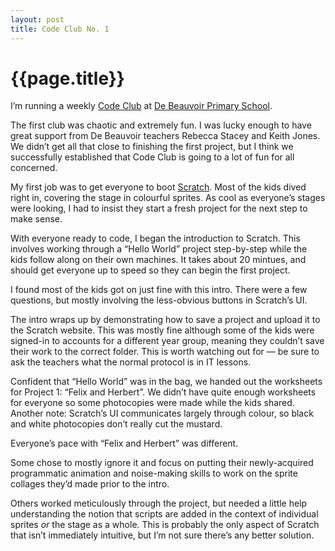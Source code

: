 ```yaml
---
layout: post
title: Code Club No. 1
---
```


# {{page.title}}

I’m running a weekly [Code Club](http://www.codeclub.org.uk/) at
[De Beauvoir Primary School](http://www.debeauvoir.hackney.sch.uk/).

The first club was chaotic and extremely fun. I was lucky enough to
have great support from De Beauvoir teachers Rebecca Stacey and Keith Jones.
We didn’t get all that close to finishing the first project, but I think we
successfully established that Code Club is going to a lot of fun for all
concerned.

My first job was to get everyone to boot [Scratch](http://scratch.mit.edu/).
Most of the kids dived right in, covering the stage in colourful sprites.
As cool as everyone’s stages were looking, I had to insist they start a
fresh project for the next step to make sense.

With everyone ready to code, I began the introduction to Scratch.
This involves working through a “Hello World” project step-by-step while
the kids follow along on their own machines. It takes about 20 mintues,
and should get everyone up to speed so they can begin the first project.

I found most of the kids got on just fine with this intro. There were a
few questions, but mostly involving the less-obvious buttons in Scratch’s
UI.

The intro wraps up by demonstrating how to save a project and upload it
to the Scratch website. This was mostly fine although some of the kids
were signed-in to accounts for a different year group, meaning they
couldn’t save their work to the correct folder. This is worth watching
out for — be sure to ask the teachers what the normal protocol is
in IT lessons.

Confident that “Hello World” was in the bag, we handed out the worksheets for
Project 1: “Felix and Herbert”. We didn’t have quite enough worksheets
for everyone so some photocopies were made while the kids shared.
Another note: Scratch’s UI communicates largely through colour,
so black and white photocopies don’t really cut the mustard.

Everyone’s pace with “Felix and Herbert” was different.

Some chose to mostly ignore it and focus on putting their newly-acquired
programmatic animation and noise-making skills to work on the sprite collages
they’d made prior to the intro.

Others worked meticulously through the project, but needed a little help
understanding the notion that scripts are added in the context of
individual sprites *or* the stage as a whole. This is probably the only aspect
of Scratch that isn’t immediately intuitive, but I’m not sure there’s any
better solution.

